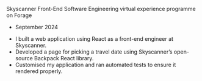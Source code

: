 Skyscanner Front-End Software Engineering virtual experience programme on Forage
- September 2024

 * I built a web application using React as a
   front-end engineer at Skyscanner.
 * Developed a page for picking a travel date using Skyscanner’s open-source
   Backpack React library.
 * Customised my application and ran automated tests to ensure it rendered
   properly.
